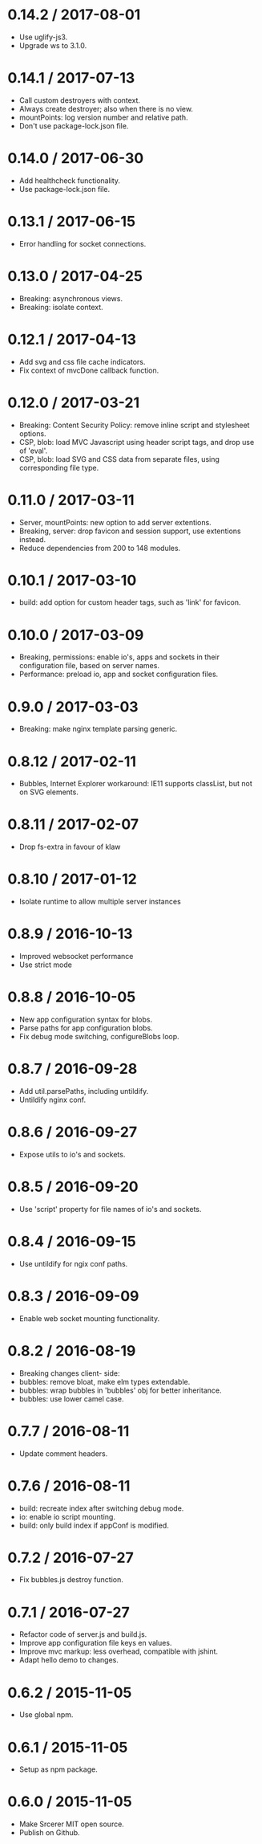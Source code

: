 0.14.2 / 2017-08-01
===================
* Use uglify-js3.
* Upgrade ws to 3.1.0.

0.14.1 / 2017-07-13
===================
* Call custom destroyers with context.
* Always create destroyer; also when there is no view.
* mountPoints: log version number and relative path.
* Don't use package-lock.json file.

0.14.0 / 2017-06-30
===================
* Add healthcheck functionality.
* Use package-lock.json file.

0.13.1 / 2017-06-15
===================
* Error handling for socket connections.

0.13.0 / 2017-04-25
===================
* Breaking: asynchronous views.
* Breaking: isolate context.

0.12.1 / 2017-04-13
===================
* Add svg and css file cache indicators.
* Fix context of mvcDone callback function.

0.12.0 / 2017-03-21
===================
* Breaking: Content Security Policy: remove inline script and stylesheet options.
* CSP, blob: load MVC Javascript using header script tags, and drop use of 'eval'.
* CSP, blob: load SVG and CSS data from separate files, using corresponding file type.

0.11.0 / 2017-03-11
===================
* Server, mountPoints: new option to add server extentions.
* Breaking, server: drop favicon and session support, use extentions instead.
* Reduce dependencies from 200 to 148 modules.

0.10.1 / 2017-03-10
===================
* build: add option for custom header tags, such as 'link' for favicon.

0.10.0 / 2017-03-09
===================
* Breaking, permissions: enable io's, apps and sockets in their configuration file, based on server names.
* Performance: preload io, app and socket configuration files.

0.9.0 / 2017-03-03
===================
* Breaking: make nginx template parsing generic.

0.8.12 / 2017-02-11
===================
* Bubbles, Internet Explorer workaround: IE11 supports classList, but not on SVG elements.

0.8.11 / 2017-02-07
===================
* Drop fs-extra in favour of klaw

0.8.10 / 2017-01-12
===================
* Isolate runtime to allow multiple server instances

0.8.9 / 2016-10-13
===================
* Improved websocket performance
* Use strict mode

0.8.8 / 2016-10-05
===================
* New app configuration syntax for blobs.
* Parse paths for app configuration blobs.
* Fix debug mode switching, configureBlobs loop.

0.8.7 / 2016-09-28
===================
* Add util.parsePaths, including untildify.
* Untildify nginx conf.

0.8.6 / 2016-09-27
===================
* Expose utils to io's and sockets.

0.8.5 / 2016-09-20
===================
* Use 'script' property for file names of io's and sockets.

0.8.4 / 2016-09-15
===================
* Use untildify for ngix conf paths.

0.8.3 / 2016-09-09
===================
 * Enable web socket mounting functionality.

0.8.2 / 2016-08-19
===================
 * Breaking changes client- side:
 * bubbles: remove bloat, make elm types extendable.
 * bubbles: wrap bubbles in 'bubbles' obj for better inheritance.
 * bubbles: use lower camel case.

0.7.7 / 2016-08-11
===================
 * Update comment headers.

0.7.6 / 2016-08-11
===================
 * build: recreate index after switching debug mode.
 * io: enable io script mounting.
 * build: only build index if appConf is modified.

0.7.2 / 2016-07-27
===================
 * Fix bubbles.js destroy function.

0.7.1 / 2016-07-27
===================
 * Refactor code of server.js and build.js.
 * Improve app configuration file keys en values.
 * Improve mvc markup: less overhead, compatible with jshint.
 * Adapt hello demo to changes.

0.6.2 / 2015-11-05
===================
 * Use global npm.

0.6.1 / 2015-11-05
===================
 * Setup as npm package.

0.6.0 / 2015-11-05
===================
 * Make Srcerer MIT open source.
 * Publish on Github.

